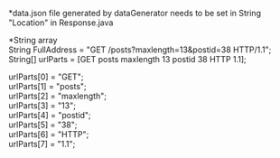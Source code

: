 *data.json file generated by dataGenerator needs to be set in String "Location" in  Response.java<br/>

*String array<br/>
String FullAddress = "GET /posts?maxlength=13&postid=38 HTTP/1.1";<br/>
String[] urlParts = [GET posts maxlength 13 postid 38 HTTP 1.1];<br/>

urlParts[0] = "GET";<br/>
urlParts[1] = "posts";<br/>
urlParts[2] = "maxlength";<br/>
urlParts[3] = "13";<br/>
urlParts[4] = "postid";<br/>
urlParts[5] = "38";<br/>
urlParts[6] = "HTTP";<br/>
urlParts[7] = "1.1";
